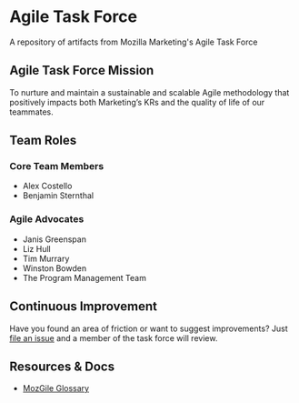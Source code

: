 # Agile Task Force
A repository of artifacts from Mozilla Marketing's Agile Task Force

## Agile Task Force Mission
To nurture and maintain a sustainable and scalable Agile methodology that positively impacts both Marketing’s KRs and the quality of life of our teammates.

## Team Roles

### Core Team Members
* Alex Costello
* Benjamin Sternthal

### Agile Advocates
* Janis Greenspan
* Liz Hull
* Tim Murrary
* Winston Bowden
* The Program Management Team

## Continuous Improvement
Have you found an area of friction or want to suggest improvements? Just [file an issue](https://github.com/mozmeao/agile-task-force/issues/new) and a member of the task force will review.

## Resources & Docs
* [MozGile Glossary](docs/glossary.md)


